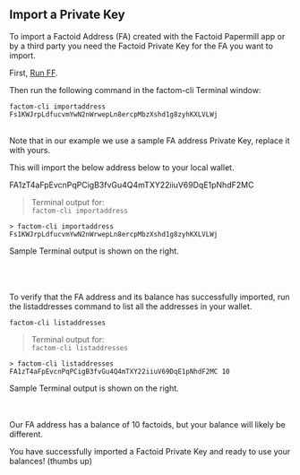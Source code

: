 ## Import a Private Key
To import a Factoid Address (FA) created with the Factoid Papermill app or by a third party you need the Factoid Private Key for the FA you want to import.
 
First, [Run FF](#run-factom-federation).

Then run the following command in the factom-cli Terminal window:

`factom-cli importaddress Fs1KWJrpLdfucvmYwN2nWrwepLn8ercpMbzXshd1g8zyhKXLVLWj`

<aside class="notice"><br>
Note that in our example we use a sample FA address Private Key, replace it with yours.<br>
</aside>

This will import the below address below to your local wallet.

FA1zT4aFpEvcnPqPCigB3fvGu4Q4mTXY22iiuV69DqE1pNhdF2MC

> Terminal output for:<br>
> `factom-cli importaddress`

```shell
> factom-cli importaddress Fs1KWJrpLdfucvmYwN2nWrwepLn8ercpMbzXshd1g8zyhKXLVLWj
```

Sample Terminal output is shown on the right.
<br>
<br>


<br>
<br>
To verify that the FA address and its balance has successfully imported, run the listaddresses command to list all the addresses in your wallet.

`factom-cli listaddresses`

> Terminal output for:<br>
> `factom-cli listaddresses`

```shell
> factom-cli listaddresses
FA1zT4aFpEvcnPqPCigB3fvGu4Q4mTXY22iiuV69DqE1pNhdF2MC 10
```

Sample Terminal output is shown on the right.
<br>
<br>

<aside class="notice"><br>
Our FA address has a balance of 10 factoids, but your balance will likely be different.
</aside>

You have successfully imported a Factoid Private Key and ready to use your balances! (thumbs up)
